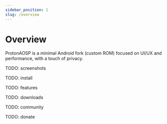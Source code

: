 ```yaml
---
sidebar_position: 1
slug: /overview
---
```


# Overview

ProtonAOSP is a minimal Android fork (custom ROM) focused on UI/UX and performance, with a touch of privacy.

TODO: screenshots

TODO: install

TODO: features

TODO: downloads

TODO: community

TODO: donate
